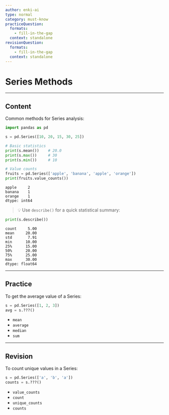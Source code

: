 ```yaml
---
author: enki-ai
type: normal
category: must-know
practiceQuestion:
  formats:
    - fill-in-the-gap
  context: standalone
revisionQuestion:
  formats:
    - fill-in-the-gap
  context: standalone
---
```


# Series Methods

---

## Content

Common methods for Series analysis:

```python
import pandas as pd

s = pd.Series([10, 20, 15, 30, 25])

# Basic statistics
print(s.mean())    # 20.0
print(s.max())     # 30
print(s.min())     # 10

# Value counts
fruits = pd.Series(['apple', 'banana', 'apple', 'orange'])
print(fruits.value_counts())
```
```
apple     2
banana    1
orange    1
dtype: int64
```

> 💡 Use `describe()` for a quick statistical summary:
```python
print(s.describe())
```
```
count     5.00
mean     20.00
std       7.91
min      10.00
25%      15.00
50%      20.00
75%      25.00
max      30.00
dtype: float64
```

---

## Practice

To get the average value of a Series:

```python
s = pd.Series([1, 2, 3])
avg = s.???()
```

- `mean`
- `average`
- `median`
- `sum`

---

## Revision

To count unique values in a Series:

```python
s = pd.Series(['a', 'b', 'a'])
counts = s.???()
```

- `value_counts`
- `count`
- `unique_counts`
- `counts` 